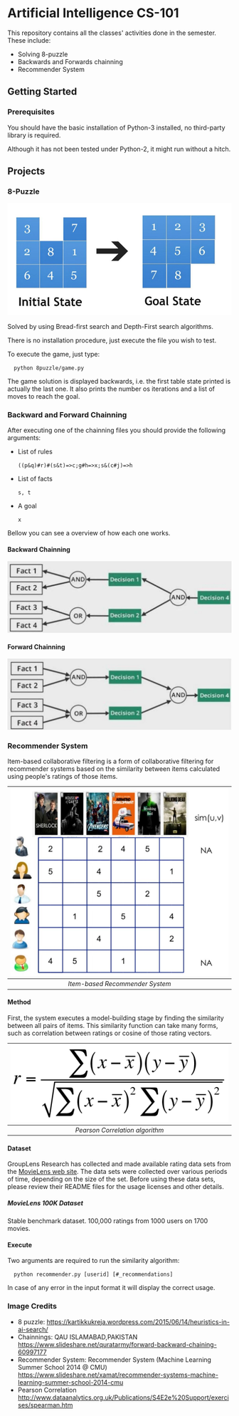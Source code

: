 # Artificial Intelligence CS-101

This repository contains all the classes' activities done in the semester. These include:
- Solving 8-puzzle
- Backwards and Forwards chainning
- Recommender System


## Getting Started

### Prerequisites
You should have the basic installation of Python-3 installed, no third-party library is required.

Although it has not been tested under Python-2, it might run without a hitch.

## Projects

### 8-Puzzle

![8-puzzle](imgs/8puzzle.jpg)

Solved by using Bread-first search and Depth-First search algorithms.

There is no installation procedure, just execute the file you wish to test.

To execute the game, just type:
```
  python 8puzzle/game.py
```

The game solution is displayed backwards, i.e. the first table state printed is actually the last one.
It also prints the number os iterations and a list of moves to reach the goal.

### Backward and Forward Chainning
After executing one of the chainning files you should provide the following arguments:
- List of rules
  ```
  ((p&q)#r)#(s&t)=>c;g#h=>x;s&(c#j)=>h
  ```
- List of facts
  ```
  s, t
  ```

- A goal
  ```
  x
  ```

Bellow you can see a overview of how each one works.
#### Backward Chainning
![BChainning](imgs/backward.jpg)

#### Forward Chainning
![FChainning](imgs/forward.jpg)

### Recommender System

Item-based collaborative filtering is a form of collaborative filtering for recommender systems based on the similarity between items calculated using people's ratings of those items.

|![Item-based filter](imgs/item_based.jpg)|
|:--:|
|*Item-based Recommender System*|

#### Method

First, the system executes a model-building stage by finding the similarity between all pairs of items. This similarity function can take many forms, such as correlation between ratings or cosine of those rating vectors.

|![Pearson](imgs/pearson_correlation.png)|
|:--:|
|*Pearson Correlation algorithm*|

#### Dataset

GroupLens Research has collected and made available rating data sets from the [MovieLens web site](http://movielens.org). The data sets were collected over various periods of time, depending on the size of the set. Before using these data sets, please review their README files for the usage licenses and other details.

##### MovieLens 100K Dataset
Stable benchmark dataset. 100,000 ratings from 1000 users on 1700 movies.

#### Execute
Two arguments are required to run the similarity algorithm:

```
  python recommender.py [userid] [#_recommendations]
```
In case of any error in the input format it will display the correct usage.

### Image Credits
- 8 puzzle:
 https://kartikkukreja.wordpress.com/2015/06/14/heuristics-in-ai-search/
- Chainnings:
  QAU ISLAMABAD,PAKISTAN
  https://www.slideshare.net/quratarmy/forward-backward-chaining-60997177
- Recommender System:
  Recommender System (Machine Learning Summer School 2014 @ CMU)
  https://www.slideshare.net/xamat/recommender-systems-machine-learning-summer-school-2014-cmu
- Pearson Correlation
http://www.dataanalytics.org.uk/Publications/S4E2e%20Support/exercises/spearman.htm
